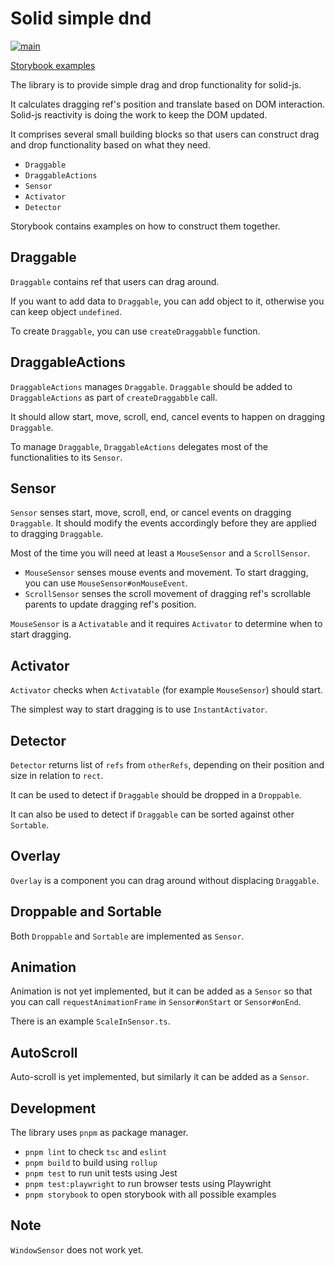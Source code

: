 # Solid simple dnd

[![main](https://github.com/phobase/solid-simple-dnd/actions/workflows/main.yml/badge.svg)](https://github.com/phobase/solid-simple-dnd/actions/workflows/main.yml)

[Storybook examples](https://6180e0292697cd003a1397a8-nladkbkhzc.chromatic.com/)

The library is to provide simple drag and drop functionality for solid-js.

It calculates dragging ref's position and translate based on DOM interaction. Solid-js reactivity is doing the work to keep the DOM updated.

It comprises several small building blocks so that users can construct drag and drop functionality based on what they need.

* `Draggable`
* `DraggableActions`
* `Sensor`
* `Activator`
* `Detector`

Storybook contains examples on how to construct them together.

## Draggable

`Draggable` contains ref that users can drag around.

If you want to add data to `Draggable`, you can add object to it, otherwise you can keep object `undefined`.

To create `Draggable`, you can use `createDraggabble` function.

## DraggableActions

`DraggableActions` manages `Draggable`. `Draggable` should be added to `DraggableActions` as part of `createDraggabble` call.

It should allow start, move, scroll, end, cancel events to happen on dragging `Draggable`.

To manage `Draggable`, `DraggableActions` delegates most of the functionalities to its `Sensor`.

## Sensor

`Sensor` senses start, move, scroll, end, or cancel events on dragging `Draggable`. It should modify the events accordingly before they are applied to dragging `Draggable`.

Most of the time you will need at least a `MouseSensor` and a `ScrollSensor`.

* `MouseSensor` senses mouse events and movement. To start dragging, you can use `MouseSensor#onMouseEvent`. 
* `ScrollSensor` senses the scroll movement of dragging ref's scrollable parents to update dragging ref's position.

`MouseSensor` is a `Activatable` and it requires `Activator` to determine when to start dragging.

## Activator

`Activator` checks when `Activatable` (for example `MouseSensor`) should start.

The simplest way to start dragging is to use `InstantActivator`.

## Detector

`Detector` returns list of `refs` from `otherRefs`, depending on their position and size in relation to `rect`.

It can be used to detect if `Draggable` should be dropped in a `Droppable`.

It can also be used to detect if `Draggable` can be sorted against other `Sortable`.

## Overlay

`Overlay` is a component you can drag around without displacing `Draggable`.

## Droppable and Sortable

Both `Droppable` and `Sortable` are implemented as `Sensor`.

## Animation

Animation is not yet implemented, but it can be added as a `Sensor` so that you can call `requestAnimationFrame` in `Sensor#onStart` or `Sensor#onEnd`.

There is an example `ScaleInSensor.ts`.

## AutoScroll

Auto-scroll is yet implemented, but similarly it can be added as a `Sensor`.

## Development

The library uses `pnpm` as package manager.

* `pnpm lint` to check `tsc` and `eslint`
* `pnpm build` to build using `rollup`
* `pnpm test` to run unit tests using Jest
* `pnpm test:playwright` to run browser tests using Playwright
* `pnpm storybook` to open storybook with all possible examples 

## Note

`WindowSensor` does not work yet.
